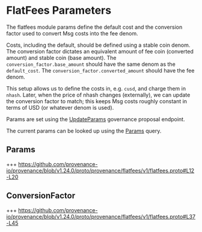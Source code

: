 # FlatFees Parameters

The flatfees module params define the default cost and the conversion factor used to convert Msg costs into the fee denom.

Costs, including the default, should be defined using a stable coin denom.
The conversion factor dictates an equivalent amount of fee coin (converted amount) and stable coin (base amount).
The `conversion_factor.base_amount` should have the same denom as the `default_cost`.
The `conversion_factor.converted_amount` should have the fee denom.

This setup allows us to define the costs in, e.g. `cusd`, and charge them in `nhash`.
Later, when the price of nhash changes (externally), we can update the conversion factor to match; this keeps Msg costs roughly constant in terms of USD (or whatever denom is used). 

Params are set using the [UpdateParams](03_messages.md#updateparams) governance proposal endpoint.

The current params can be looked up using the [Params](05_queries.md#params) query.

## Params

+++ https://github.com/provenance-io/provenance/blob/v1.24.0/proto/provenance/flatfees/v1/flatfees.proto#L12-L20

## ConversionFactor

+++ https://github.com/provenance-io/provenance/blob/v1.24.0/proto/provenance/flatfees/v1/flatfees.proto#L37-L45
